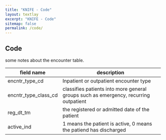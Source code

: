 ```yaml
---
title: "KNIFE - Code"
layout: textlay
excerpt: "KNIFE - Code"
sitemap: false
permalink: /code/
---
```


## Code

some notes about the encounter table.


| field name           	| description                                                                          	|
|----------------------	|--------------------------------------------------------------------------------------	|
| encntr_type_cd       	| Inpatient or outpatient encounter type                                               	|
| encntr_type_class_cd 	| classifies patients into more general groups such as emergency, recurring outpatient 	|
| reg_dt_tm            	| the registered or admitted date of the patient                                       	|
| active_ind           	| 1 means the patient is active, 0 means the patiend has discharged                    	|

